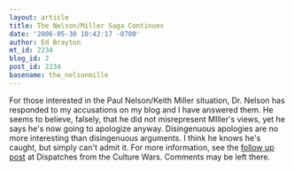 ```yaml
---
layout: article
title: The Nelson/Miller Saga Continues
date: '2006-05-30 10:42:17 -0700'
author: Ed Brayton
mt_id: 2234
blog_id: 2
post_id: 2234
basename: the_nelsonmille
---
```

For those interested in the Paul Nelson/Keith Miller situation, Dr. Nelson has responded to my accusations on my blog and I have answered them. He seems to believe, falsely, that he did not misrepresent MIller's views, yet he says he's now going to apologize anyway. Disingenuous apologies are no more interesting than disingenuous arguments. I think he knows he's caught, but simply can't admit it. For more information, see the [follow up post](http://scienceblogs.com/dispatches/2006/05/paul_nelsons_continued_lie.php) at Dispatches from the Culture Wars. Comments may be left there.
